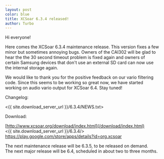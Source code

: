 ```yaml
---
layout: post
color: blue
title: XCSoar 6.3.4 released!
author: Turbo
---
```

Hi everyone!

Here comes the XCSoar 6.3.4 maintenance release. This version fixes a few minor but sometimes annoying bugs. Owners of the CAI302 will be glad to hear the the 30 second timeout problem is fixed again and owners of certain Samsung devices that don't use an external SD card can now use the internal storage again.

We would like to thank you for the positive feedback on our vario filtering code. Since this seems to be working so great now, we have started working on audio vario output for XCSoar 6.4. Stay tuned!

Changelog:

  <{{ site.download_server_url }}/6.3.4/NEWS.txt>

Download:

  [http://www.xcsoar.org/download/index.html](/download/index.html)  
  <{{ site.download_server_url }}/6.3.4/>  
  <https://play.google.com/store/apps/details?id=org.xcsoar>

The next maintenance release will be 6.3.5, to be released on demand.  
The next major release will be 6.4, scheduled in about two to three months.
